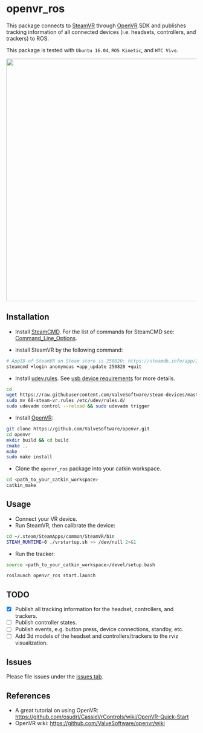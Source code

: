 # openvr_ros

This package connects to [SteamVR](https://store.steampowered.com/steamvr) through [OpenVR](https://github.com/ValveSoftware/openvr) SDK and publishes tracking information of all connected devices (i.e. headsets, controllers, and trackers) to ROS.

This package is tested with `Ubuntu 16.04`, `ROS Kinetic`, and `HTC Vive`.

<p align="center">
  <img src="./doc/rviz.gif" width="640">
</p>

## Installation

* Install [SteamCMD](https://developer.valvesoftware.com/wiki/SteamCMD). For the list of commands for SteamCMD see: [Command_Line_Options](https://developer.valvesoftware.com/wiki/Command_Line_Options).

* Install SteamVR by the following command:

```bash
# AppID of SteamVR on Steam store is 250820: https://steamdb.info/app/250820/
steamcmd +login anonymous +app_update 250820 +quit
```

* Install [udev.rules](https://raw.githubusercontent.com/ValveSoftware/steam-devices/master/60-steam-vr.rules). See [usb device requirements](https://github.com/ValveSoftware/SteamVR-for-Linux/blob/master/README.md#usb-device-requirements) for more details.

```bash
cd
wget https://raw.githubusercontent.com/ValveSoftware/steam-devices/master/60-steam-vr.rules
sudo mv 60-steam-vr.rules /etc/udev/rules.d/
sudo udevadm control --reload && sudo udevadm trigger
```

* Install [OpenVR](https://github.com/ValveSoftware/openvr):

```bash
git clone https://github.com/ValveSoftware/openvr.git
cd openvr
mkdir build && cd build
cmake ..
make
sudo make install
```

* Clone the `openvr_ros` package into your catkin workspace.

```bash
cd <path_to_your_catkin_workspace>
catkin_make
```

## Usage

* Connect your VR device.
* Run SteamVR, then calibrate the device:

```bash
cd ~/.steam/SteamApps/common/SteamVR/bin
STEAM_RUNTIME=0 ./vrstartup.sh >> /dev/null 2>&1
```

* Run the tracker:

```bash
source <path_to_your_catkin_workspace>/devel/setup.bash

roslaunch openvr_ros start.launch
```

## TODO

- [X] Publish all tracking information for the headset, controllers, and trackers.
- [ ] Publish controller states.
- [ ] Publish events, e.g. button press, device connections, standby, etc.
- [ ] Add 3d models of the headset and controllers/trackers to the rviz visualization.

## Issues
Please file issues under the [issues tab](https://github.com/sharif1093/openvr_ros/issues).

## References

* A great tutorial on using OpenVR: https://github.com/osudrl/CassieVrControls/wiki/OpenVR-Quick-Start
* OpenVR wiki: https://github.com/ValveSoftware/openvr/wiki

